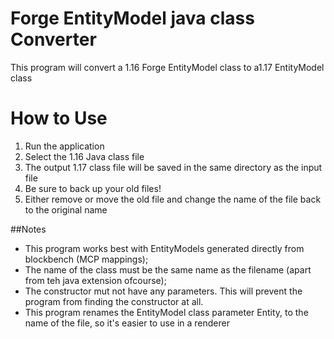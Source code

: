 # Forge EntityModel java class Converter
 This program will convert a 1.16 Forge EntityModel class to a1.17 EntityModel class
# How to Use
1. Run the application
2. Select the 1.16 Java class file
3. The output 1.17 class file will be saved in the same directory as the input file
4. Be sure to back up your old files!
5. Either remove or move the old file and change the name of the file back to the original name

##Notes
- This program works best with EntityModels generated directly from blockbench (MCP mappings);
- The name of the class must be the same name as the filename (apart from teh java extension ofcourse);
- The constructor mut not have any parameters. This will prevent the program from finding the constructor at all.
- This program renames the EntityModel class parameter Entity, to the name of the file, so it's easier to use in a renderer